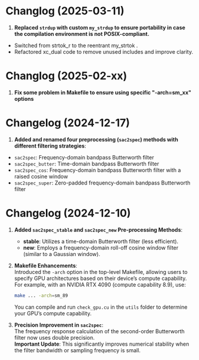 # Changlog (2025-03-11)
1. **Replaced `strdup` with custom `my_strdup` to ensure portability in case the compilation environment is not POSIX-compliant.**
  - Switched from strtok_r to the reentrant my_strtok .
  - Refactored xc_dual code to remove unused includes and improve clarity.

# Changlog (2025-02-xx)
1. **Fix some problem in Makefile to ensure using specific "-arch=sm_xx" options**
   
# Changelog (2024-12-17)
1. **Added and renamed four preprocessing (`sac2spec`) methods with different filtering strategies**:
  - `sac2spec`: Frequency-domain bandpass Butterworth filter
  - `sac2spec_butter`: Time-domain bandpass Butterworth filter
  - `sac2spec_cos`: Frequency-domain bandpass Butterworth filter with a raised cosine window
  - `sac2spec_super`: Zero-padded frequency-domain bandpass Butterworth filter

# Changelog (2024-12-10)

1. **Added `sac2spec_stable` and `sac2spec_new` Pre-processing Methods**:  
   - **stable**: Utilizes a time-domain Butterworth filter (less efficient).  
   - **new**: Employs a frequency-domain roll-off cosine window filter (similar to a Gaussian window).

2. **Makefile Enhancements**:  
   Introduced the `-arch` option in the top-level Makefile, allowing users to specify GPU architectures based on their device’s compute capability. For example, with an NVIDIA RTX 4090 (compute capability 8.9), use:
   ```bash
   make ... -arch=sm_89
   ```

   You can compile and run `check_gpu.cu` in the `utils` folder to determine your GPU’s compute capability.

3. **Precision Improvement in `sac2spec`**:  
   The frequency response calculation of the second-order Butterworth filter now uses double precision.  
   **Important Update**: This significantly improves numerical stability when the filter bandwidth or sampling frequency is small.
